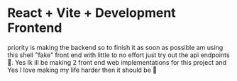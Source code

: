 # React + Vite + Development Frontend 

priority is making the backend so to finish it as soon as possible am using this shell "fake" front end with little to no effort just try out the api endpoints 🥸️. Yes Ik ill be making 2 front end web implementations for this project and Yes I love making my life harder then it should be 🥲️ 